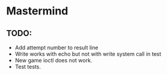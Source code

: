 # Mastermind

## TODO:
* Add attempt number to result line
* Write works with echo but not with write system call in test
* New game ioctl does not work.
* Test tests.